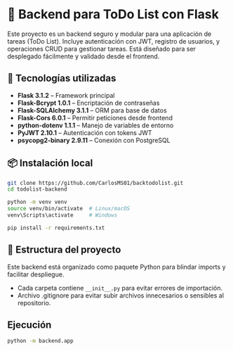 # 📝 Backend para ToDo List con Flask

Este proyecto es un backend seguro y modular para una aplicación de tareas (ToDo List). Incluye autenticación con JWT, registro de usuarios, y operaciones CRUD para gestionar tareas. Está diseñado para ser desplegado fácilmente y validado desde el frontend.

## 🚀 Tecnologías utilizadas

- **Flask 3.1.2** – Framework principal
- **Flask-Bcrypt 1.0.1** – Encriptación de contraseñas
- **Flask-SQLAlchemy 3.1.1** – ORM para base de datos
- **Flask-Cors 6.0.1** – Permitir peticiones desde frontend
- **python-dotenv 1.1.1** – Manejo de variables de entorno
- **PyJWT 2.10.1** – Autenticación con tokens JWT
- **psycopg2-binary 2.9.11** – Conexión con PostgreSQL

## 📦 Instalación local

```bash
git clone https://github.com/CarlosMS01/backtodolist.git
cd todolist-backend

python -m venv venv
source venv/bin/activate  # Linux/macOS
venv\Scripts\activate     # Windows

pip install -r requirements.txt
```

## 📝 Estructura del proyecto

Este backend está organizado como paquete Python para blindar imports y facilitar despliegue.

- Cada carpeta contiene `__init__.py` para evitar errores de importación.
- Archivo .gitignore para evitar subir archivos innecesarios o sensibles al repositorio.

## Ejecución

```bash
python -m backend.app
```